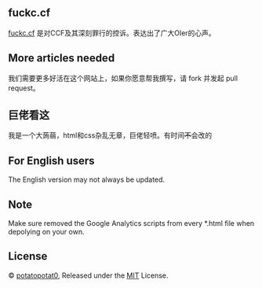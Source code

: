 ## fuckc.cf

[fuckc.cf](https://fuckc.cf) 是对CCF及其深刻罪行的控诉。表达出了广大OIer的心声。

## More articles needed

我们需要更多好活在这个网站上，如果你愿意帮我撰写，请 fork 并发起 pull request。

## 巨佬看这

我是一个大蒟蒻，html和css杂乱无章，巨佬轻喷。有时间~~不~~会改的

## For English users

The English version may not always be updated.

## Note

Make sure removed the Google Analytics scripts from every \*.html file when depolying on your own.

## License
© [potatopotat0](https://github.com/potatopotat0), Released under the [MIT](https://github.com/potatopotat0/fxxk-ccf/blob/master/LICENSE) License.
